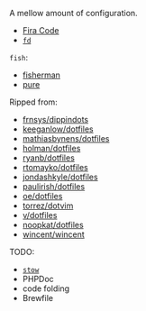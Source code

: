A mellow amount of configuration.

- [Fira Code](https://github.com/tonsky/FiraCode)
- [`fd`](https://github.com/sharkdp/fd)

`fish`:

- [fisherman](https://github.com/fisherman/fisherman)
- [pure](https://github.com/rafaelrinaldi/pure)

Ripped from:

- [frnsys/dippindots](https://github.com/frnsys/dippindots)
- [keeganlow/dotfiles](https://github.com/keeganlow/dotfiles)
- [mathiasbynens/dotfiles](https://github.com/mathiasbynens/dotfiles)
- [holman/dotfiles](https://github.com/holman/dotfiles)
- [ryanb/dotfiles](https://github.com/ryanb/dotfiles)
- [rtomayko/dotfiles](https://github.com/rtomayko/dotfiles)
- [jondashkyle/dotfiles](https://github.com/jondashkyle/dotfiles)
- [paulirish/dotfiles](https://github.com/paulirish/dotfiles)
- [oe/dotfiles](https://github.com/oe/dotfiles)
- [torrez/dotvim](https://github.com/torrez/dotvim)
- [v/dotfiles](https://github.com/v/dotfiles)
- [noopkat/dotfiles](https://github.com/noopkat/dotfiles)
- [wincent/wincent](https://github.com/wincent/wincent)

TODO:

- [`stow`](https://www.gnu.org/software/stow/)
- PHPDoc
- code folding
- Brewfile
